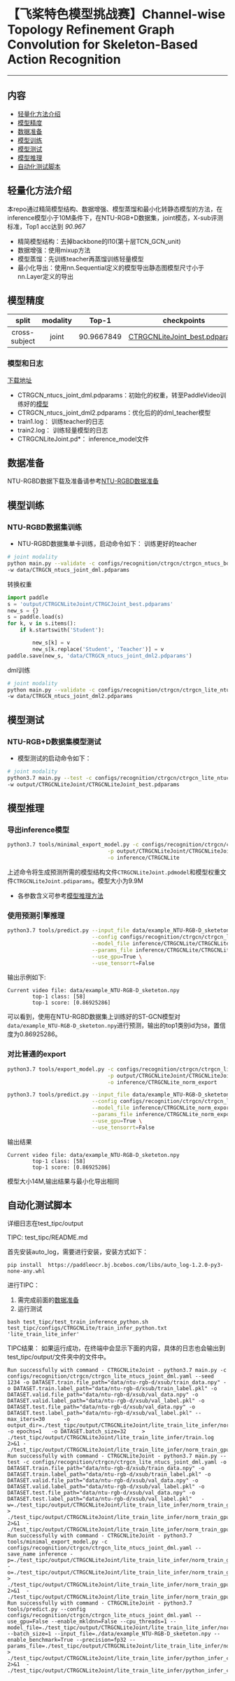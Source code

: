 # 【飞桨特色模型挑战赛】Channel-wise Topology Refinement Graph Convolution for Skeleton-Based Action Recognition

---
## 内容
- [轻量化方法介绍](#轻量化方法介绍)
- [模型精度](#模型精度)
- [数据准备](#数据准备)
- [模型训练](#模型训练)
- [模型测试](#模型测试)
- [模型推理](#模型推理)
- [自动化测试脚本](#自动化测试脚本)

## 轻量化方法介绍
本repo通过精简模型结构、数据增强、模型蒸馏和最小化转静态模型的方法，在inference模型小于10M条件下，在NTU-RGB+D数据集，joint模态，X-sub评测标准，Top1 acc达到 *90.967* 
- 精简模型结构：去掉backbone的l10(第十层TCN_GCN_unit)
- 数据增强：使用mixup方法
- 模型蒸馏：先训练teacher再蒸馏训练轻量模型
- 最小化导出：使用nn.Sequential定义的模型导出静态图模型尺寸小于nn.Layer定义的导出
## 模型精度
| split | modality |   Top-1    |                                                   checkpoints                                                   |
| :----: | :----: |:----------:|:---------------------------------------------------------------------------------------------------------------:|
| cross-subject | joint | 90.9667849 | [CTRGCNLiteJoint_best.pdparams](https://pan.baidu.com/s/1yVknsybSz8crgMRftNn0yw?pwd=sb1q) |
### 模型和日志
[下载地址](https://pan.baidu.com/s/12PiDBq0psb7tDcwjcl2d8w?pwd=sqbt)
- CTRGCN_ntucs_joint_dml.pdparams：初始化的权重，转至PaddleVideo训练好的[模型](https://pan.baidu.com/s/1yVknsybSz8crgMRftNn0yw?pwd=sb1q)
- CTRGCN_ntucs_joint_dml2.pdparams：优化后的的dml_teacher模型
- train1.log： 训练teacher的日志
- train2.log： 训练轻量模型的日志
- CTRGCNLiteJoint.pd*： inference_model文件
## 数据准备

NTU-RGBD数据下载及准备请参考[NTU-RGBD数据准备](docs/zh-CN/dataset/ntu-rgbd.md)

## 模型训练

### NTU-RGBD数据集训练

- NTU-RGBD数据集单卡训练，启动命令如下：
  训练更好的teacher
```bash
# joint modality
python main.py --validate -c configs/recognition/ctrgcn/ctrgcn_ntucs_bone_joint_dml.yaml \
-w data/CTRGCN_ntucs_joint_dml.pdparams
```
转换权重
```python
import paddle
s = 'output/CTRGCNLiteJoint/CTRGCJoint_best.pdparams'
new_s = {}
s = paddle.load(s)
for k, v in s.items():
    if k.startswith('Student'):

        new_s[k] = v
        new_s[k.replace('Student', 'Teacher')] = v
paddle.save(new_s, 'data/CTRGCN_ntucs_joint_dml2.pdparams')
```
dml训练
```bash
# joint modality
python main.py --validate -c configs/recognition/ctrgcn/ctrgcn_lite_ntucs_joint_dml.yaml \
-w data/CTRGCN_ntucs_joint_dml2.pdparams
```
## 模型测试

### NTU-RGB+D数据集模型测试

- 模型测试的启动命令如下：

```bash
# joint modality
python3.7 main.py --test -c configs/recognition/ctrgcn/ctrgcn_lite_ntucs_joint_dml.yaml \
-w output/CTRGCNLiteJoint/CTRGCNLiteJoint_best.pdparams  
```

## 模型推理

### 导出inference模型

```bash
python3.7 tools/minimal_export_model.py -c configs/recognition/ctrgcn/ctrgcn_lite_ntucs_joint_dml.yaml \
                                -p output/CTRGCNLiteJoint/CTRGCNLiteJoint_best.pdparams \
                                -o inference/CTRGCNLite
```
上述命令将生成预测所需的模型结构文件`CTRGCNLiteJoint.pdmodel`和模型权重文件`CTRGCNLiteJoint.pdiparams`。模型大小为9.9M

- 各参数含义可参考[模型推理方法](https://github.com/PaddlePaddle/PaddleVideo/blob/release/2.0/docs/zh-CN/start.md#2-%E6%A8%A1%E5%9E%8B%E6%8E%A8%E7%90%86)

### 使用预测引擎推理

```bash
python3.7 tools/predict.py --input_file data/example_NTU-RGB-D_sketeton.npy \
                           --config configs/recognition/ctrgcn/ctrgcn_lite_ntucs_joint_dml.yaml \
                           --model_file inference/CTRGCNLite/CTRGCNLiteJoint.pdmodel \
                           --params_file inference/CTRGCNLite/CTRGCNLiteJoint.pdiparams \
                           --use_gpu=True \
                           --use_tensorrt=False
```

输出示例如下:

```
Current video file: data/example_NTU-RGB-D_sketeton.npy
        top-1 class: [58]
        top-1 score: [0.86925286]
```

可以看到，使用在NTU-RGBD数据集上训练好的ST-GCN模型对`data/example_NTU-RGB-D_sketeton.npy`进行预测，输出的top1类别id为`58`，置信度为0.86925286。


### 对比普通的export

```bash
python3.7 tools/export_model.py -c configs/recognition/ctrgcn/ctrgcn_lite_ntucs_joint_dml.yaml \
                                -p output/CTRGCNLiteJoint/CTRGCNLiteJoint_best.pdparams \
                                -o inference/CTRGCNLite_norm_export

python3.7 tools/predict.py --input_file data/example_NTU-RGB-D_sketeton.npy \
                           --config configs/recognition/ctrgcn/ctrgcn_lite_ntucs_joint_dml.yaml \
                           --model_file inference/CTRGCNLite_norm_export/CTRGCNLiteJoint.pdmodel \
                           --params_file inference/CTRGCNLite_norm_export/CTRGCNLiteJoint.pdiparams \
                           --use_gpu=True \
                           --use_tensorrt=False
```
输出结果
```
Current video file: data/example_NTU-RGB-D_sketeton.npy
        top-1 class: [58]
        top-1 score: [0.86925286]
```
模型大小14M,输出结果与最小化导出相同

## 自动化测试脚本
详细日志在test_tipc/output

TIPC: test_tipc/README.md

首先安装auto_log，需要进行安装，安装方式如下：

```shell
pip install  https://paddleocr.bj.bcebos.com/libs/auto_log-1.2.0-py3-none-any.whl
```
进行TIPC：
1. 需完成前面的[数据准备](#数据准备)
2. 运行测试
```shell
bash test_tipc/test_train_inference_python.sh test_tipc/configs/CTRGCNLite/train_infer_python.txt 'lite_train_lite_infer'
```
TIPC结果：
如果运行成功，在终端中会显示下面的内容，具体的日志也会输出到test_tipc/output/文件夹中的文件中。
```
Run successfully with command - CTRGCNLiteJoint - python3.7 main.py -c configs/recognition/ctrgcn/ctrgcn_lite_ntucs_joint_dml.yaml --seed 1234 -o DATASET.train.file_path="data/ntu-rgb-d/xsub/train_data.npy" -o DATASET.train.label_path="data/ntu-rgb-d/xsub/train_label.pkl" -o DATASET.valid.file_path="data/ntu-rgb-d/xsub/val_data.npy" -o DATASET.valid.label_path="data/ntu-rgb-d/xsub/val_label.pkl" -o DATASET.test.file_path="data/ntu-rgb-d/xsub/val_data.npy" -o DATASET.test.label_path="data/ntu-rgb-d/xsub/val_label.pkl" --max_iters=30      -o output_dir=./test_tipc/output/CTRGCNLiteJoint/lite_train_lite_infer/norm_train_gpus_0_autocast_null_nodes_1 -o epochs=1   -o DATASET.batch_size=32     > ./test_tipc/output/CTRGCNLiteJoint/lite_train_lite_infer/train.log 2>&1 - ./test_tipc/output/CTRGCNLiteJoint/lite_train_lite_infer/norm_train_gpus_0_autocast_null_nodes_1.log 
Run successfully with command - CTRGCNLiteJoint - python3.7 main.py --test -c configs/recognition/ctrgcn/ctrgcn_lite_ntucs_joint_dml.yaml -o DATASET.train.file_path="data/ntu-rgb-d/xsub/train_data.npy" -o DATASET.train.label_path="data/ntu-rgb-d/xsub/train_label.pkl" -o DATASET.valid.file_path="data/ntu-rgb-d/xsub/val_data.npy" -o DATASET.valid.label_path="data/ntu-rgb-d/xsub/val_label.pkl" -o DATASET.test.file_path="data/ntu-rgb-d/xsub/val_data.npy" -o DATASET.test.label_path="data/ntu-rgb-d/xsub/val_label.pkl"   -w=./test_tipc/output/CTRGCNLiteJoint/lite_train_lite_infer/norm_train_gpus_0_autocast_null_nodes_1/CTRGCNLiteJoint_epoch_00001.pdparams > ./test_tipc/output/CTRGCNLiteJoint/lite_train_lite_infer/norm_train_gpus_0_autocast_null_nodes_1_eval.log 2>&1  - ./test_tipc/output/CTRGCNLiteJoint/lite_train_lite_infer/norm_train_gpus_0_autocast_null_nodes_1_eval.log 
Run successfully with command - CTRGCNLiteJoint - python3.7 tools/minimal_export_model.py -c configs/recognition/ctrgcn/ctrgcn_lite_ntucs_joint_dml.yaml --save_name inference -p=./test_tipc/output/CTRGCNLiteJoint/lite_train_lite_infer/norm_train_gpus_0_autocast_null_nodes_1/CTRGCNLiteJoint_epoch_00001.pdparams -o=./test_tipc/output/CTRGCNLiteJoint/lite_train_lite_infer/norm_train_gpus_0_autocast_null_nodes_1 > ./test_tipc/output/CTRGCNLiteJoint/lite_train_lite_infer/norm_train_gpus_0_autocast_null_nodes_1_export.log 2>&1  - ./test_tipc/output/CTRGCNLiteJoint/lite_train_lite_infer/norm_train_gpus_0_autocast_null_nodes_1_export.log 
Run successfully with command - CTRGCNLiteJoint - python3.7 tools/predict.py --config configs/recognition/ctrgcn/ctrgcn_lite_ntucs_joint_dml.yaml --use_gpu=False --enable_mkldnn=False --cpu_threads=1 --model_file=./test_tipc/output/CTRGCNLiteJoint/lite_train_lite_infer/norm_train_gpus_0_autocast_null_nodes_1/inference.pdmodel --batch_size=1 --input_file=./data/example_NTU-RGB-D_sketeton.npy --enable_benchmark=True --precision=fp32 --params_file=./test_tipc/output/CTRGCNLiteJoint/lite_train_lite_infer/norm_train_gpus_0_autocast_null_nodes_1/inference.pdiparams > ./test_tipc/output/CTRGCNLiteJoint/lite_train_lite_infer/python_infer_cpu_gpus_0_usemkldnn_False_threads_1_precision_fp32_batchsize_1.log 2>&1  - ./test_tipc/output/CTRGCNLiteJoint/lite_train_lite_infer/python_infer_cpu_gpus_0_usemkldnn_False_threads_1_precision_fp32_batchsize_1.log 
```